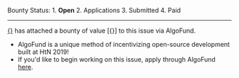 Bounty Status: 1. **Open** 2. Applications 3. Submitted 4. Paid

-----

[{}]({}) has attached a bounty of value [{}] to this issue via AlgoFund.

* AlgoFund is a unique method of incentivizing open-source development built at HtN 2019!
* If you'd like to begin working on this issue, apply through AlgoFund [here](http://localhost:3000/explorer/org_name/repo_name/issue_number).

